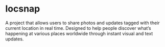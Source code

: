 # locsnap
A project that allows users to share photos and updates tagged with their current location in real time. Designed to help people discover what’s happening at various places worldwide through instant visual and text updates.
